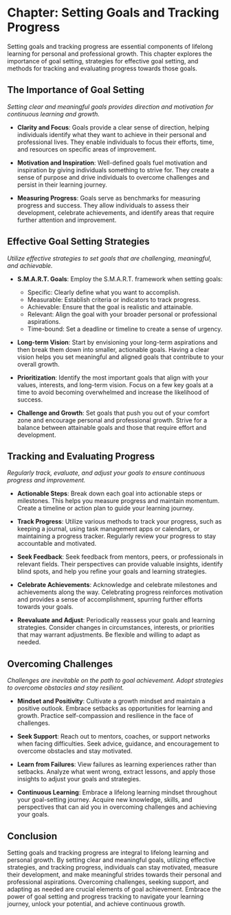 Chapter: Setting Goals and Tracking Progress
============================================

Setting goals and tracking progress are essential components of lifelong learning for personal and professional growth. This chapter explores the importance of goal setting, strategies for effective goal setting, and methods for tracking and evaluating progress towards those goals.

The Importance of Goal Setting
------------------------------

*Setting clear and meaningful goals provides direction and motivation for continuous learning and growth.*

* **Clarity and Focus**: Goals provide a clear sense of direction, helping individuals identify what they want to achieve in their personal and professional lives. They enable individuals to focus their efforts, time, and resources on specific areas of improvement.

* **Motivation and Inspiration**: Well-defined goals fuel motivation and inspiration by giving individuals something to strive for. They create a sense of purpose and drive individuals to overcome challenges and persist in their learning journey.

* **Measuring Progress**: Goals serve as benchmarks for measuring progress and success. They allow individuals to assess their development, celebrate achievements, and identify areas that require further attention and improvement.

Effective Goal Setting Strategies
---------------------------------

*Utilize effective strategies to set goals that are challenging, meaningful, and achievable.*

* **S.M.A.R.T. Goals**: Employ the S.M.A.R.T. framework when setting goals:

  * Specific: Clearly define what you want to accomplish.
  * Measurable: Establish criteria or indicators to track progress.
  * Achievable: Ensure that the goal is realistic and attainable.
  * Relevant: Align the goal with your broader personal or professional aspirations.
  * Time-bound: Set a deadline or timeline to create a sense of urgency.
* **Long-term Vision**: Start by envisioning your long-term aspirations and then break them down into smaller, actionable goals. Having a clear vision helps you set meaningful and aligned goals that contribute to your overall growth.

* **Prioritization**: Identify the most important goals that align with your values, interests, and long-term vision. Focus on a few key goals at a time to avoid becoming overwhelmed and increase the likelihood of success.

* **Challenge and Growth**: Set goals that push you out of your comfort zone and encourage personal and professional growth. Strive for a balance between attainable goals and those that require effort and development.

Tracking and Evaluating Progress
--------------------------------

*Regularly track, evaluate, and adjust your goals to ensure continuous progress and improvement.*

* **Actionable Steps**: Break down each goal into actionable steps or milestones. This helps you measure progress and maintain momentum. Create a timeline or action plan to guide your learning journey.

* **Track Progress**: Utilize various methods to track your progress, such as keeping a journal, using task management apps or calendars, or maintaining a progress tracker. Regularly review your progress to stay accountable and motivated.

* **Seek Feedback**: Seek feedback from mentors, peers, or professionals in relevant fields. Their perspectives can provide valuable insights, identify blind spots, and help you refine your goals and learning strategies.

* **Celebrate Achievements**: Acknowledge and celebrate milestones and achievements along the way. Celebrating progress reinforces motivation and provides a sense of accomplishment, spurring further efforts towards your goals.

* **Reevaluate and Adjust**: Periodically reassess your goals and learning strategies. Consider changes in circumstances, interests, or priorities that may warrant adjustments. Be flexible and willing to adapt as needed.

Overcoming Challenges
---------------------

*Challenges are inevitable on the path to goal achievement. Adopt strategies to overcome obstacles and stay resilient.*

* **Mindset and Positivity**: Cultivate a growth mindset and maintain a positive outlook. Embrace setbacks as opportunities for learning and growth. Practice self-compassion and resilience in the face of challenges.

* **Seek Support**: Reach out to mentors, coaches, or support networks when facing difficulties. Seek advice, guidance, and encouragement to overcome obstacles and stay motivated.

* **Learn from Failures**: View failures as learning experiences rather than setbacks. Analyze what went wrong, extract lessons, and apply those insights to adjust your goals and strategies.

* **Continuous Learning**: Embrace a lifelong learning mindset throughout your goal-setting journey. Acquire new knowledge, skills, and perspectives that can aid you in overcoming challenges and achieving your goals.

Conclusion
----------

Setting goals and tracking progress are integral to lifelong learning and personal growth. By setting clear and meaningful goals, utilizing effective strategies, and tracking progress, individuals can stay motivated, measure their development, and make meaningful strides towards their personal and professional aspirations. Overcoming challenges, seeking support, and adapting as needed are crucial elements of goal achievement. Embrace the power of goal setting and progress tracking to navigate your learning journey, unlock your potential, and achieve continuous growth.
